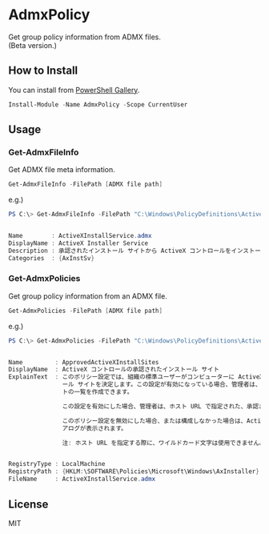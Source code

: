 # AdmxPolicy

Get group policy information from ADMX files.  
(Beta version.) 

## How to Install

You can install from [PowerShell Gallery](https://www.powershellgallery.com/packages/AdmxPolicy/).

```ps1
Install-Module -Name AdmxPolicy -Scope CurrentUser
```

## Usage

### Get-AdmxFileInfo

Get ADMX file meta information.

```ps1
Get-AdmxFileInfo -FilePath [ADMX file path]
```

e.g.)

```ps1
PS C:\> Get-AdmxFileInfo -FilePath "C:\Windows\PolicyDefinitions\ActiveXInstallService.admx" | Format-List


Name        : ActiveXInstallService.admx
DisplayName : ActiveX Installer Service
Description : 承認されたインストール サイトから ActiveX コントロールをインストールする
Categories  : {AxInstSv}
```

### Get-AdmxPolicies

Get group policy information from an ADMX file.

```ps1
Get-AdmxPolicies -FilePath [ADMX file path]
```

e.g.)

```ps1
PS C:\> Get-AdmxPolicies -FilePath "C:\Windows\PolicyDefinitions\ActiveXInstallService.admx" | Select-Object -First 1 | Format-List


Name         : ApprovedActiveXInstallSites
DisplayName  : ActiveX コントロールの承認されたインストール サイト
ExplainText  : このポリシー設定では、組織の標準ユーザーがコンピューターに ActiveX コントロールをインストールする際に使用できる ActiveX インスト
               ール サイトを決定します。この設定が有効になっている場合、管理者は、ホスト URL で指定された、承認された Activex インストール サイ
               トの一覧を作成できます。

               この設定を有効にした場合、管理者は、ホスト URL で指定された、承認された ActiveX インストール サイトの一覧を作成できます。

               このポリシー設定を無効にした場合、または構成しなかった場合は、ActiveX コントロールのインストール前に、管理者資格情報を求めるダイ
               アログが表示されます。

               注: ホスト URL を指定する際に、ワイルドカード文字は使用できません。


RegistryType : LocalMachine
RegistryPath : {HKLM:\SOFTWARE\Policies\Microsoft\Windows\AxInstaller}
FileName     : ActiveXInstallService.admx
```

## License

MIT